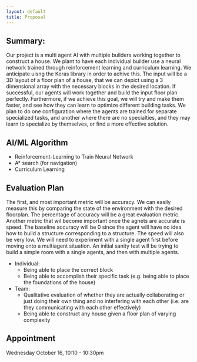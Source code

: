 ```yaml
---
layout: default
title: Proposal
---
```


## Summary:
Our project is a multi agent AI with multiple builders working together to construct a house. We plant to have each individual builder use a neural network trained through reinforcement learning and curriculum learning. We anticipate uisng the Keras library in order to achive this. The input will be a 3D layout of a floor plan of a house, that we can depict using a 3 dimensional array with the necessary blocks in the desired location. If successful, our agents will work together and build the input floor plan perfectly. Furthermore, if we achieve this goal, we will try and make them faster, and see how they can learn to optimize different building tasks. We plan to do one configuration where the agents are trained for separate specialized tasks, and another where there are no specialties, and they may learn to specialize by themselves, or find a more effective solution.

## AI/ML Algorithm
* Reinforcement-Learning to Train Neural Network
* A* search (for navigation)
* Curriculum Learning

## Evaluation Plan
The first, and most important metric will be accuracy. We can easily measure this by comparing the state of the environment with the desired floorplan. The percentage of accuracy will be a great evaluation metric. Another metric that wil become important once the agnets are accurate is speed. The baseline accuracy will be 0 since the agent will have no idea how to build a structure corresponding to a structure. The speed will also be very low. We will need to experiment with a single agent first before moving onto a multiagent situation. An initial sanity test will be trying to build a simple room with a single agents, and then with multiple agents. 
* Individual:
	* Being able to place the correct block
	* Being able to accomplish their specific task (e.g. being able to place the foundations of the house)
* Team: 
	* Qualitative evaluation of whether they are actually collaborating or just doing their own thing and no interfering with each other (i.e. are they communicating with each other effectively)
	* Being able to construct any house given a floor plan of varying complexity

## Appointment
Wednesday October 16, 10:10 - 10:30pm
